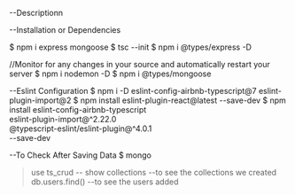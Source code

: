 --Descriptionn


--Installation or Dependencies

$ npm i express mongoose 
$ tsc --init
$ npm i @types/express -D

//Monitor for any changes in your source and automatically restart your server
$ npm i nodemon -D
$ npm i @types/mongoose

--Eslint Configuration
$ npm i -D eslint-config-airbnb-typescript@7 eslint-plugin-import@2
$ npm install eslint-plugin-react@latest --save-dev
$ npm install eslint-config-airbnb-typescript \
            eslint-plugin-import@^2.22.0 \
            @typescript-eslint/eslint-plugin@^4.0.1 \
            --save-dev

--To Check After Saving Data
$ mongo
>use ts_crud        --
>show collections   --to see the collections we created
>db.users.find()    --to see the users added
